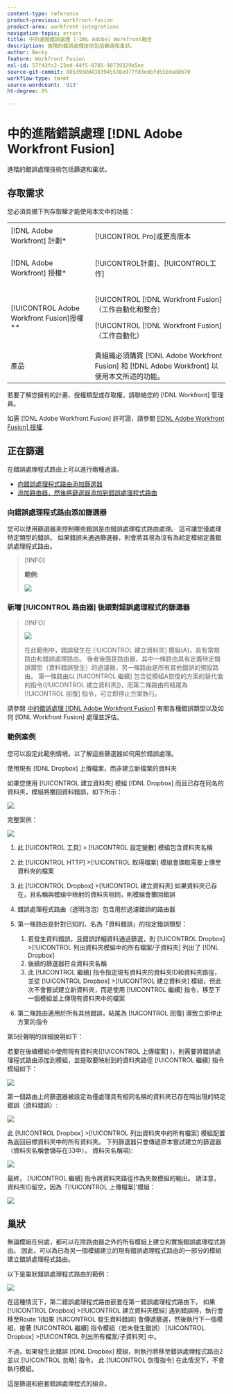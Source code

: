 ```yaml
---
content-type: reference
product-previous: workfront-fusion
product-area: workfront-integrations
navigation-topic: errors
title: 中的進階錯誤處理 [!DNL Adobe] Workfront融合
description: 進階的錯誤處理技術包括篩選和巢狀。
author: Becky
feature: Workfront Fusion
exl-id: 57f43fc2-23ed-44f5-8785-90739329b5ee
source-git-commit: 885d93dd4383945538e977fd3edbfd55bda88b70
workflow-type: tm+mt
source-wordcount: '913'
ht-degree: 0%

---
```


# 中的進階錯誤處理 [!DNL Adobe Workfront Fusion]

進階的錯誤處理技術包括篩選和巢狀。

## 存取需求

您必須具備下列存取權才能使用本文中的功能：

<table style="table-layout:auto">
 <col> 
 <col> 
 <tbody> 
  <tr> 
   <td role="rowheader">[!DNL Adobe Workfront] 計劃*</td> 
   <td> <p>[!UICONTROL Pro]或更高版本</p> </td> 
  </tr> 
  <tr data-mc-conditions=""> 
   <td role="rowheader">[!DNL Adobe Workfront] 授權*</td> 
   <td> <p>[!UICONTROL計畫]、[!UICONTROL工作]</p> </td> 
  </tr> 
  <tr> 
   <td role="rowheader">[!UICONTROL Adobe Workfront Fusion]授權**</td> 
   <td> <p>[!UICONTROL [!DNL Workfront Fusion] （工作自動化和整合） </p><p>[!UICONTROL [!DNL Workfront Fusion] （工作自動化）</p>  </td> 
  </tr> 
  <tr> 
   <td role="rowheader">產品</td> 
   <td>貴組織必須購買 [!DNL Adobe Workfront Fusion] 和 [!DNL Adobe Workfront] 以使用本文所述的功能。</td> 
  </tr> 
 </tbody> 
</table>

若要了解您擁有的計畫、授權類型或存取權，請聯絡您的 [!DNL Workfront] 管理員。

如需 [!DNL Adobe Workfront Fusion] 許可證，請參閱 [[!DNL Adobe Workfront Fusion] 授權](../../workfront-fusion/get-started/license-automation-vs-integration.md).

## 正在篩選

在錯誤處理程式路由上可以進行兩種過濾。

* [向錯誤處理程式路由添加篩選器](#adding-a-filter-to-the-error-handler-route)
* [添加路由器，然後將篩選器添加到錯誤處理程式路由](#adding-a-router-followed-by-filters-to-the-error-handler)

### 向錯誤處理程式路由添加篩選器

您可以使用篩選器來控制哪些錯誤是由錯誤處理程式路由處理。 這可讓您僅處理特定類型的錯誤。 如果錯誤未通過篩選器，則會將其視為沒有為給定模組定義錯誤處理程式路由。

>[!INFO]
>
>**範例:**
>
>![](assets/filter-error-handling-350x238.png)

### 新增 [!UICONTROL 路由器] 後跟對錯誤處理程式的篩選器

>[!INFO]
>
>![](assets/router-filter-error-handling-350x254.png)
>
>在此範例中，錯誤發生在 [!UICONTROL 建立資料夾] 模組(A)，具有常規路由和錯誤處理路由。 後者後面是路由器，其中一條路由具有定義特定錯誤類型（資料錯誤發生）的過濾器，另一條路由是所有其他錯誤的預設路由。 第一條路由以 [!UICONTROL 繼續] 包含從模組A恢復的方案的替代值的指令([!UICONTROL 建立資料夾])，而第二條路由的結尾為 [!UICONTROL 回復] 指令，可立即停止方案執行。

請參閱 [中的錯誤處理 [!DNL Adobe Workfront Fusion]](../../workfront-fusion/errors/error-processing.md) 有關各種錯誤類型以及如何 [!DNL Workfront Fusion] 處理並評估。

### 範例案例

您可以設定此範例情境，以了解這些篩選器如何用於錯誤處理。

使用現有 [!DNL Dropbox] 上傳檔案，而非建立新檔案的資料夾

如果您使用 [!UICONTROL 建立資料夾] 模組 [!DNL Dropbox] 而且已存在同名的資料夾，模組將擲回資料錯誤，如下所示：

![](assets/dropbox-350x276.png)

完整案例：

![](assets/dropbox-scenario-350x190.png)

1. 此 [!UICONTROL 工具] > [!UICONTROL 設定變數] 模組包含資料夾名稱
1. 此 [!UICONTROL HTTP] >[!UICONTROL 取得檔案] 模組會擷取需要上傳至資料夾的檔案
1. 此 [!UICONTROL Dropbox] >[!UICONTROL 建立資料夾] 如果資料夾已存在，且名稱與模組中映射的資料夾相同，則模組會擲回錯誤
1. 錯誤處理程式路由（透明泡泡）包含用於過濾錯誤的路由器
1. 第一條路由是針對已知的、名為「資料錯誤」的指定錯誤類型：

   1. 若發生資料錯誤，且錯誤詳細資料通過篩選，則 [!UICONTROL Dropbox] >[!UICONTROL 列出資料夾模組中的所有檔案/子資料夾] 列出了 [!DNL Dropbox]
   1. 後續的篩選器符合資料夾名稱
   1. 此 [!UICONTROL 繼續] 指令指定現有資料夾的資料夾ID和資料夾路徑，並從 [!UICONTROL Dropbox] >[!UICONTROL 建立資料夾] 模組，但此次不會嘗試建立新資料夾，而是使用 [!UICONTROL 繼續] 指令，移至下一個模組並上傳現有資料夾中的檔案

1. 第二條路由適用於所有其他錯誤，結尾為 [!UICONTROL 回復] 導致立即停止方案的指令

第5份聲明的詳細說明如下：

若要在後續模組中使用現有資料夾([!UICONTROL 上傳檔案] )，則需要將錯誤處理程式路由添加到模組，並提取要映射到的資料夾路徑 [!UICONTROL 繼續] 指令模組如下：

![](assets/add-error-handler-route-350x113.png)

第一個路由上的篩選器被設定為僅處理具有相同名稱的資料夾已存在時出現的特定錯誤（資料錯誤）:

![](assets/condition-350x327.png)

此 [!UICONTROL Dropbox] >[!UICONTROL 列出資料夾中的所有檔案] 模組配置為返回目標資料夾中的所有資料夾。 下列篩選器只會傳遞原本嘗試建立的篩選器（資料夾名稱會儲存在33中）。 資料夾名稱項):

![](assets/condition2-350x193.png)

最終， [!UICONTROL 繼續] 指令將資料夾路徑作為失敗模組的輸出。 請注意，資料夾ID留空，因為「[!UICONTROL 上傳檔案]&#39;模組：

![](assets/flow-control-350x190.png)

## 巢狀

無論模組在何處，都可以在除路由器之外的所有模組上建立和實施錯誤處理程式路由。 因此，可以為已為另一個模組建立的現有錯誤處理程式路由的一部分的模組建立錯誤處理程式路由。

以下是巢狀錯誤處理程式路由的範例：

![](assets/nested-error-handling-route-350x174.png)

在這種情況下，第二錯誤處理程式路由嵌套在第一錯誤處理程式路由下。 如果 [!UICONTROL Dropbox] >[!UICONTROL 建立資料夾模組] 遇到錯誤時，執行會移至Route 1(如果 [!UICONTROL 發生資料錯誤] 會傳遞篩選，然後執行下一個模組，接著 [!UICONTROL 繼續] 指令模組（若未發生錯誤） [!UICONTROL Dropbox] >[!UICONTROL 列出所有檔案/子資料夾] 中。

不過，如果發生此錯誤 [!DNL Dropbox] 模組，則執行將移至錯誤處理程式路由2並以 [!UICONTROL 忽略] 指令。 此 [!UICONTROL 恢復指令] 在此情況下，不會執行模組。

這是篩選和嵌套錯誤處理程式的組合。


